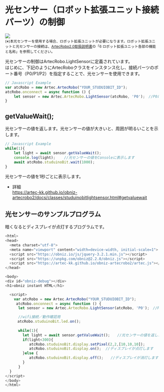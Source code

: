 
# 光センサー（ロボット拡張ユニット接続パーツ）の制御
![](https://i.imgur.com/eMJrLSY.jpg)<br>
<small>(※)本光センサーを使用する場合、ロボット拡張ユニットが必要になります。ロボット拡張ユニットと光センサーの接続は、[ArtecRobo2.0取扱説明書](https://www.artec-kk.co.jp/artecrobo2/pdf/jp/82541man_K0419_J.pdf)の「6 ロボット拡張ユニット各部の機能と名称」を参照してください。<br></small>

光センサーの制御はArtecRobo.LightSensorに定義されています。</br>
はじめに、下記のようにArtecRoboクラスをインスタンス化し、接続パーツのポート番号（P0/P1/P2）を指定することで、光センサーを使用できます。
```Javascript
// Javascript Example
var atcRobo = new Artec.ArtecRobo("YOUR_STUDUIOBIT_ID");
atcRobo.onconnect = async function () {
    let sensor = new Artec.ArtecRobo.LightSensor(atcRobo, 'P0');　//P0に光センサーを接続する場合
}
```


## getValueWait();
光センサーの値を返します。光センサーの値が大きいと、周囲が明るいことを示します。
```Javascript
// Javascript Example
while(1){
    let light = await sensor.getValueWait();
    console.log(light);    //光センサーの値をConsoleに表示します
    await atcRobo.studuinoBit.wait(1000);
}
```
光センサーの値を1秒ごとに表示します。
* 詳細<br>
https://artec-kk.github.io/obniz-artecrobo2/docs/classes/studuinobitlightsensor.html#getvaluewait

## 光センサーのサンプルプログラム
暗くなるとディスプレイが点灯するプログラムです。
```Javascript
<html>
<head>
  <meta charset="utf-8">
  <meta name="viewport" content="width=device-width, initial-scale=1">
  <script src="https://obniz.io/js/jquery-3.2.1.min.js"></script>
  <script src="https://unpkg.com/obniz@2.2.0/obniz.js"></script>
  <script src="https://artec-kk.github.io/obniz-artecrobo2/artec.js"></script>
</head>

<body>
<div id="obniz-debug"></div>
<h1>obniz instant HTML</h1>

  <script>
    var atcRobo = new Artec.ArtecRobo("YOUR_STUDUIOBIT_ID");
     atcRobo.onconnect = async function () {
      let sensor = new Artec.ArtecRobo.LightSensor(atcRobo, 'P0');　//P0に光センサーを接続する場合

      //wifi接続／動作確認用
    　atcRobo.studuinoBit.led.on();
     
      while(1){
        let light = await sensor.getValueWait();　　//光センサーの値を返します
        if(light<300){
           atcRobo.studuinoBit.display.setPixel(2,2,[10,10,10]);  
           atcRobo.studuinoBit.display.on();  //ディスプレイが点灯します
        }else {
           atcRobo.studuinoBit.display.off();　　//ディスプレイが消灯します
        }
      } 
  }
</script>
</body>
</html>
```
